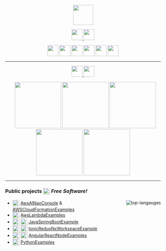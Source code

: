 <!--Ciao ![](https://user-images.githubusercontent.com/18350557/176309783-0785949b-9127-417c-8b55-ab5a4333674e.gif) Sono--> 
<!--Alberto Nao
=============================================================================================================================
-->
<p align="center">
   <a href="https://www.alnao.it/">
      <img src="https://img.shields.io/badge/alnao-.it-blue?logo=amazoncloudwatch&logoColor=A6C9E2" height="65px;"  />
   </a>
</p>
<p align="center">
     <!--<a href="https://www.alnao.it/">
        <img src="https://img.shields.io/badge/build%20with-%E2%9D%A4%EF%B8%8F-red?style=plastic"  style="height:35px;"   />
        <img src="https://img.shields.io/badge/build%20by-developer%3C/%3E-red?style=plastic"  style="height:35px;" />
      <a/>-->
      <a href="mailto:alnao@alnao.it">
	<img src="https://img.shields.io/badge/EMail-alnao@alnao.it-blue?style=plastic"  style="height:35px;"/>
      </a>
      <a href="https://www.linkedin.com/in/alberto-nao-31818a83/" rel="nofollow" target="_blank">
        <img src="https://img.shields.io/badge/-LinkedIn-blue?style=plastic&logo=Linkedin&logoColor=white"  style="height:35px;"  />
      </a>
  <!--badge see https://dev.to/envoy_/150-badges-for-github-pnk -->
</p>
<p align="center">
      <a href="https://www.alnao.it/aws/" style="text-decoration: none !important;">
        <img src="https://img.shields.io/badge/AWS-%23FF9900?style=plastic&logo=AmazonAWS&logoColor=black" style="height:35px;" />
        <!--<img src="https://img.shields.io/badge/Python-3766AB?style=plastic&logo=Python&logoColor=white" style="height:28px;" />-->
      </a>
      <a href="https://www.alnao.it/debian/" style="text-decoration: none !important;">
        <!--<img src="https://img.shields.io/badge/-Linux-6C6694.svg?logo=linux&style=plastic&logoColor=black"  style="height:28px;"  />-->
        <img src="https://img.shields.io/badge/Debian-A81D33?style=plastic&logo=debian&logoColor=white" style="height:35px;" />
      </a>
      <a href="https://www.alnao.it/javaee/" style="text-decoration: none !important;">
        <img src="https://img.shields.io/badge/Java-ED8B00?style=plastic&logo=java&logoColor=white"  style="height:35px;" />
        <img src="https://img.shields.io/badge/SpringBoot-6DB33F?style=plastic&logo=SpringBoot&logoColor=white"  style="height:35px;" />
      </a>
<!--
      <a href="https://www.alnao.it/wordpresss/">
        <img src="https://img.shields.io/badge/Wordpress-21759B?style=plastic&logo=wordpress&logoColor=white" />
      </a>
      <a href="https://www.alnao.it/css3-bootstrap/">
        <img src="https://img.shields.io/badge/CSS-239120?&style=plastic&logo=css3&logoColor=white" />
        <img src="https://img.shields.io/badge/Bootstrap-563D7C?style=plastic&logo=bootstrap&logoColor=white" />
      </a>
-->
      <a href="https://www.alnao.it/angular-ionic/" style="text-decoration: none !important;">
        <img src="https://img.shields.io/badge/Angular-DD0031?style=plastic&logo=angular&logoColor=angular"  style="height:35px;" />
        <img src="https://img.shields.io/badge/Ionic-3880FF?style=plastic&logo=ionic&logoColor=white"  style="height:35px;"  />
      </a>
</p>
<hr />
<p align="center">
 <a href="https://www.credly.com/users/alberto-nao/badges" target="_blank" rel="nofollow">
  <img decoding="async" src="https://img.shields.io/badge/Certified-%23FF9900?style=plastic&amp;logo=AmazonAWS&amp;logoColor=black" style="height:35px;" />
  <img src="https://img.shields.io/badge/-Credly-005850?style=plastic&amp;logo=credly&amp;logoColor=white" style="height:35px;" />
 </a>
</p>
<p align="center">
  <a href="https://www.credly.com/users/alberto-nao/badges" target="_blank" rel="nofollow" style="display:inline;margin-left:15px;text-decoration: none !important;">
      <img src="https://images.credly.com/size/340x340/images/0e284c3f-5164-4b21-8660-0d84737941bc/image.png"  style="height:150px;"/>
      <img src="https://images.credly.com/size/340x340/images/519a6dba-f145-4c1a-85a2-1d173d6898d9/image.png"  style="height:150px;"/>
      <img src="https://images.credly.com/size/340x340/images/b9feab85-1a43-4f6c-99a5-631b88d5461b/image.png"  style="height:150px;"/>
      <img src="https://images.credly.com/size/340x340/images/e07c6cc4-b737-4d7e-8ce8-66b6b7a60367/image.png" style="height:150px;"/>
      <!--<img src="https://images.credly.com/size/340x340/images/ec621e2a-c8f0-4459-806c-ae11829d372a/image.png" style="height:150px;"/>-->
      <img src="https://www.alnao.it/wordpress/wp-content/uploads/2023/02/AWS_cert_pra.png" style="height:150px;"/>
      <!--<img src="https://images.credly.com/size/340x340/images/2784d0d8-327c-406f-971e-9f0e15097003/image.png" style="height:150px;"/>-->
  </a>
</p>
<hr />
<p align="center"  valign="middle">
  <h3 align="left" >
Public projects <a href="https://it.wikipedia.org/wiki/GNU_General_Public_License"  valign="middle"><img src="https://img.shields.io/badge/License-GNU-blue" style="height:22px;"  valign="middle"></a> <i>Free Software!</i></h3>
  <img align="right" alt="top-langauges" src="https://github-readme-stats.vercel.app/api/top-langs?username=alnao&show_icons=true&locale=it&theme=donut&layout=compact" />

- <img src="https://img.shields.io/badge/AWS-%23FF9900?style=plastic&logo=AmazonAWS&logoColor=black" style="height:22px;"  valign="middle" /> [AwsAlNaoConsole](https://github.com/alnao/AwsAlNaoConsole) & [AWSCloudFormationExamples](https://github.com/alnao/AWSCloudFormationExamples)
- <img src="https://img.shields.io/badge/Lambda-%23FF9900?style=plastic&logo=AWSlambda&logoColor=black" style="height:22px;"  valign="middle" /> [AwsLambdaExamples](https://github.com/alnao/AwsLambdaExamples)
- <img src="https://img.shields.io/badge/Java-ED8B00?style=plastic&logo=openjdk&logoColor=black"  style="height:22px;"   valign="middle" /> <img src="https://img.shields.io/badge/SpringBoot-6DB33F?style=plastic&logo=SpringBoot&logoColor=white"  style="height:22px;"   valign="middle"/> [JavaSpringBootExample](https://github.com/alnao/JavaSpringBootExample)
- <img src="https://img.shields.io/badge/Ionic-3880FF?style=plastic&logo=ionic&logoColor=white"  style="height:22px;"  valign="middle"/> <img src="https://img.shields.io/badge/Redux-764abc?style=plastic&logo=redux&logoColor=white" style="height:22px;"  valign="middle" /> [IonicReduxNxWorkspaceExample](https://github.com/alnao/IonicReduxNxWorkspaceExample)
- <img src="https://img.shields.io/badge/Angular-DD0031?style=plastic&logo=angular&logoColor=angular"  style="height:22px;"  valign="middle" /> <img src="https://img.shields.io/badge/React-61DBFB?style=plastic&logo=react&logoColor=white"  style="height:22px;"  valign="middle"  /> [AngularReactNodeExamples](https://github.com/alnao/AngularReactNodeExamples)
- <img src="https://img.shields.io/badge/Python-3766AB?style=plastic&logo=Python&logoColor=white" style="height:22px;" valign="middle" /> [PythonExamples](https://github.com/alnao/PythonExamples)
</p>

